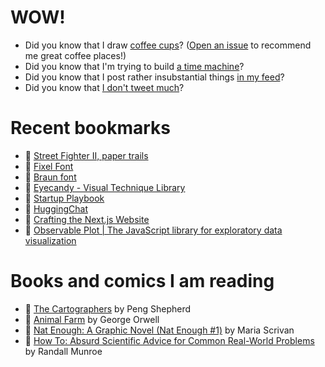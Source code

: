 # WOW!

- Did you know that I draw [coffee cups](https://papercups.mamuso.net/)? ([Open an issue](https://github.com/mamuso/papercups/issues) to recommend me great coffee places!)
- Did you know that I'm trying to build [a time machine](https://github.com/mamuso/fluxcapacitor)?
- Did you know that I post rather insubstantial things [in my feed](https://feed.mamuso.net/)?
- Did you know that [I don't tweet much](https://twitter.com/mamuso)?

# Recent bookmarks

- 👀 [Street Fighter II, paper trails](https://fabiensanglard.net/sf2_sheets/index.html)
- 👀 [Fixel Font](https://fixel.macpaw.com/)
- 👀 [Braun font](https://www.iconwerk.com/braun-font.html)
- 👀 [Eyecandy - Visual Technique Library](https://eycndy.com/)
- 👀 [Startup Playbook](https://playbook.samaltman.com/)
- 👀 [HuggingChat](https://huggingface.co/chat/)
- 👀 [Crafting the Next.js Website](https://rauno.me/craft/nextjs)
- 👀 [Observable Plot | The JavaScript library for exploratory data visualization](https://observablehq.com/plot/)


# Books and comics I am reading

- 📘 [The Cartographers](https://www.goodreads.com/book/show/56224531) by Peng Shepherd
- 📘 [Animal Farm](https://www.goodreads.com/book/show/8349198) by George Orwell
- 📘 [Nat Enough: A Graphic Novel (Nat Enough #1)](https://www.goodreads.com/book/show/45714795) by Maria Scrivan
- 📘 [How To: Absurd Scientific Advice for Common Real-World Problems](https://www.goodreads.com/book/show/43851501) by Randall Munroe

